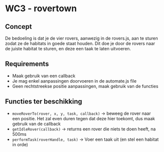 # WC3 - rovertown

## Concept

De bedoeling is dat je de vier rovers, aanwezig in de rovers.js, aan te sturen zodat ze de habitats in goede staat houden.
Dit doe je door de rovers naar de juiste habitat te sturen, en deze een taak te laten uitvoeren.

## Requirements

* Maak gebruik van een callback
* Je mag enkel aanpassingen doorvoeren in de automate.js file
* Geen rechtstreekse positie aanpassingen, maak gebruik van de functies


## Functies ter beschikking

* `moveRoverTo(rover, x, y, task, callback)` -> beweeg de rover naar een positie. Het zal even duren tegen dat deze hier toekomt, dus maak gebruik van de callback
* `getIdleRover(callback)` -> returns een rover die niets te doen heeft, na 500ms
* `performTask(roverHandle, task)` -> Voer een taak uit (en stel een habitat in orde)


